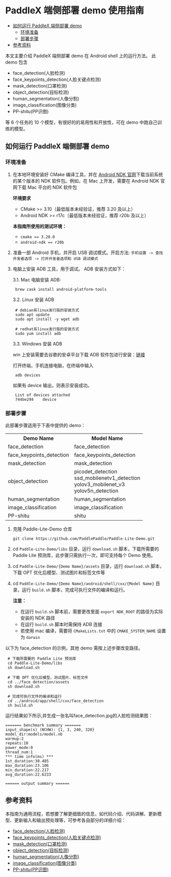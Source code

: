 # PaddleX 端侧部署 demo 使用指南

- [如何运行 PaddleX 端侧部署 demo](#如何运行-paddlex-端侧部署-demo)
  - [环境准备](#环境准备)
  - [部署步骤](#部署步骤)
- [参考资料](#参考资料)

本文主要介绍 PaddleX 端侧部署 demo 在 Android shell 上的运行方法。
此 demo 包含 
- face_detection(人脸检测)
- face_keypoints_detection(人脸关键点检测)
- mask_detection(口罩检测)
- object_detection(目标检测)
- human_segmentation(人像分割)
- image_classification(图像分类)
- PP-shitu(PP识图) 

等 6 个任务的 10 个模型，有很好的的易用性和开放性，可在 demo 中跑自己训练的模型。

## 如何运行 PaddleX 端侧部署 demo

### 环境准备

1. 在本地环境安装好 CMake 编译工具，并在 [Android NDK 官网](https://developer.android.google.cn/ndk/downloads)下载当前系统的某个版本的 NDK 软件包。例如，在 Mac 上开发，需要在 Android NDK 官网下载 Mac 平台的 NDK 软件包

    **环境要求**
    -  CMake >= 3.10（最低版本未经验证，推荐 3.20 及以上）
    -  Android NDK >= r17c（最低版本未经验证，推荐 r20b 及以上）
    
    **本指南所使用的测试环境：**
    -  `cmake == 3.20.0`
    -  `android-ndk == r20b`

2. 准备一部 Android 手机，并开启 USB 调试模式。开启方法: `手机设置 -> 查找开发者选项 -> 打开开发者选项和 USB 调试模式`

3. 电脑上安装 ADB 工具，用于调试。 ADB 安装方式如下：

    3.1. Mac 电脑安装 ADB:

    ```shell
     brew cask install android-platform-tools
    ```

    3.2. Linux 安装 ADB

    ```shell
     # debian系linux发行版的安装方式
     sudo apt update
     sudo apt install -y wget adb

     # redhat系linux发行版的安装方式
     sudo yum install adb
    ```

    3.3. Windows 安装 ADB

    win 上安装需要去谷歌的安卓平台下载 ADB 软件包进行安装：[链接](https://developer.android.com/studio)

    打开终端，手机连接电脑，在终端中输入

    ```shell
     adb devices
    ```

    如果有 device 输出，则表示安装成功。

    ```shell
     List of devices attached
     744be294    device
    ```

### 部署步骤

此部署步骤适用于下表中提供的 demo：

  <table>
    <tr>
      <th>Demo Name</th>
      <th>Model Name</th>
    </tr>
    <tr>
      <td>face_detection</td>
      <td>face_detection</td>
    </tr>
    <tr>
      <td>face_keypoints_detection</td>
      <td>face_keypoints_detection</td>
    </tr>
    <tr>
      <td>mask_detection</td>
      <td>mask_detection</td>
    </tr>
    <tr>
      <td>object_detection</td>
      <td>picodet_detection<br/>ssd_mobilenetv1_detection<br/>yolov3_mobilenet_v3<br/>yolov5n_detection</td>
    </tr>
    <tr>
      <td>human_segmentation</td>
      <td>human_segmentation</td>
    </tr>
    <tr>
      <td>image_classification</td>
      <td>image_classification</td>
    </tr>
    <tr>
      <td>PP-shitu</td>
      <td>shitu</td>
    </tr>
  </table>

1. 克隆 Paddle-Lite-Demo 仓库 

    ```shell
    git clone https://github.com/PaddlePaddle/Paddle-Lite-Demo.git
    ```

2. cd `Paddle-Lite-Demo/libs` 目录，运行 `download.sh` 脚本，下载所需要的 Paddle Lite 预测库，此步骤只需执行一次，即可支持每个 Demo 使用。

3. cd `Paddle-Lite-Demo/{Demo Name}/assets` 目录，运行 `download.sh` 脚本，下载 OPT 优化后模型、测试图片和标签文件等

4. cd `Paddle-Lite-Demo/{Demo Name}/android/shell/cxx/{Model Name}` 目录，运行 `build.sh` 脚本，完成可执行文件的编译和运行。

    **注意：**

    - 在运行 `build.sh` 脚本前，需要更改里面 `export NDK_ROOT` 的路径为实际安装的 NDK 路径
    - 在运行 `build.sh` 脚本时需保持 ADB 连接
    - 若使用 mac 编译，需要将 `CMakeLists.txt` 中的 `CMAKE_SYSTEM_NAME` 设置为 `darwin`

以下为 face_detection 的示例，其他 demo 需按上述步骤改变路径。

```shell
 # 下载所需要的 Paddle Lite 预测库
 cd Paddle-Lite-Demo/libs
 sh download.sh

 # 下载 OPT 优化后模型、测试图片、标签文件
 cd ../face_detection/assets
 sh download.sh

 # 完成可执行文件的编译和运行
 cd ../android/app/shell/cxx/face_detection
 sh build.sh
```

运行结果如下所示,并生成一张名叫face_detection.jpg的人脸检测结果图：

```shell
======= benchmark summary =======
input_shape(s) (NCHW): {1, 3, 240, 320}
model_dir:models/model.nb
warmup:2
repeats:10
power_mode:0
thread_num:1
*** time info(ms) ***
1st_duration:30.485
max_duration:23.106
min_duration:22.217
avg_duration:22.6233

====== output summary ====== 
``` 

## 参考资料
本指南为通用流程，若想要了解更细致的信息，如代码介绍、代码讲解、更新模型、更新输入和输出预处理等，可参考各自部分的详细介绍：

- [face_detection(人脸检测)](https://github.com/PaddlePaddle/Paddle-Lite-Demo/tree/develop/face_detection/android/shell/cxx/face_detection/README.md)
- [face_keypoints_detection(人脸关键点检测)](https://github.com/PaddlePaddle/Paddle-Lite-Demo/tree/develop/face_keypoints_detection/android/shell/cxx/face_keypoints_detection/README.md)
- [mask_detection(口罩检测)](https://github.com/PaddlePaddle/Paddle-Lite-Demo/tree/develop/mask_detection/android/shell/cxx/mask_detection/README.md)
- [object_detection(目标检测)](https://github.com/PaddlePaddle/Paddle-Lite-Demo/tree/develop/object_detection/android/shell/cxx/picodet_detection/README.md)
- [human_segmentation(人像分割)](https://github.com/PaddlePaddle/Paddle-Lite-Demo/tree/develop/human_segmentation/android/shell/cxx/human_segmentation/README.md)
- [image_classification(图像分类)](https://github.com/PaddlePaddle/Paddle-Lite-Demo/tree/develop/image_classification/android/shell/cxx/image_classification/README.md)
- [PP-shitu(PP识图)](https://github.com/PaddlePaddle/Paddle-Lite-Demo/tree/develop/PP_shitu/android/shell/cxx/shitu/README.md)